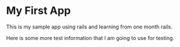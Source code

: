 # My First App

This is my sample app using rails and learning from one month rails.

Here is some more test information that I am going to use for testing.

